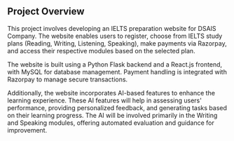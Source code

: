 ## Project Overview
This project involves developing an IELTS preparation website for DSAIS Company. The website enables users to register, choose from IELTS study plans (Reading, Writing, Listening, Speaking), make payments via Razorpay, and access their respective modules based on the selected plan.

The website is built using a Python Flask backend and a React.js frontend, with MySQL for database management. Payment handling is integrated with Razorpay to manage secure transactions.

Additionally, the website incorporates AI-based features to enhance the learning experience. These AI features will help in assessing users' performance, providing personalized feedback, and generating tasks based on their learning progress. The AI will be involved primarily in the Writing and Speaking modules, offering automated evaluation and guidance for improvement.
